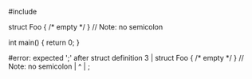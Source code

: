 #include <iostream>

struct Foo { /* empty */ } // Note: no semicolon

int main()
{
return 0;
}

#error: expected ';' after struct definition
    3 | struct Foo { /* empty */ } // Note: no semicolon
      |                           ^
      |                           ;